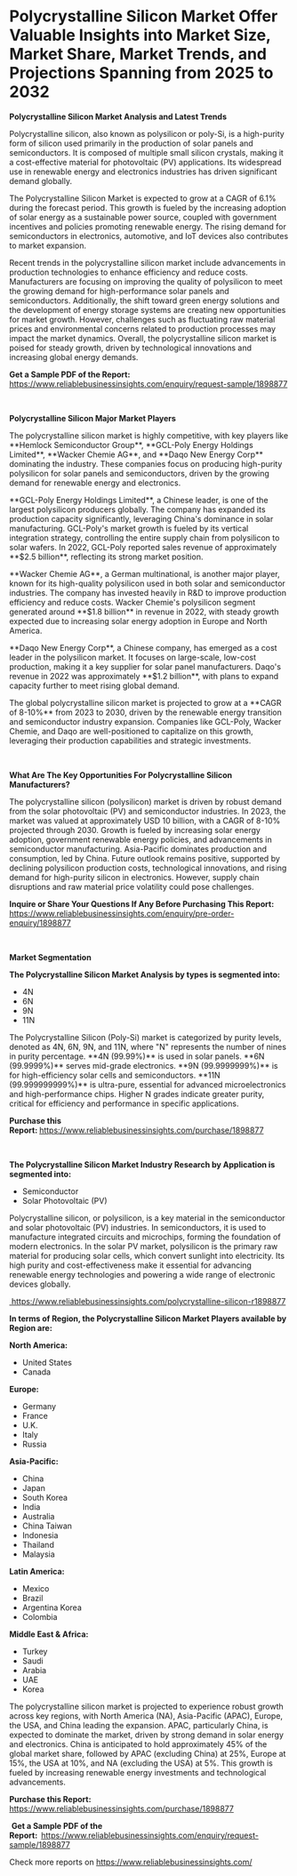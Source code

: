 <p><h1>Polycrystalline Silicon Market Offer Valuable Insights into Market Size, Market Share, Market Trends, and Projections Spanning from 2025 to 2032</h1></p><p><strong>Polycrystalline Silicon Market Analysis and Latest Trends</strong></p>
<p><p>Polycrystalline silicon, also known as polysilicon or poly-Si, is a high-purity form of silicon used primarily in the production of solar panels and semiconductors. It is composed of multiple small silicon crystals, making it a cost-effective material for photovoltaic (PV) applications. Its widespread use in renewable energy and electronics industries has driven significant demand globally.</p><p>The Polycrystalline Silicon Market is expected to grow at a CAGR of 6.1% during the forecast period. This growth is fueled by the increasing adoption of solar energy as a sustainable power source, coupled with government incentives and policies promoting renewable energy. The rising demand for semiconductors in electronics, automotive, and IoT devices also contributes to market expansion.</p><p>Recent trends in the polycrystalline silicon market include advancements in production technologies to enhance efficiency and reduce costs. Manufacturers are focusing on improving the quality of polysilicon to meet the growing demand for high-performance solar panels and semiconductors. Additionally, the shift toward green energy solutions and the development of energy storage systems are creating new opportunities for market growth. However, challenges such as fluctuating raw material prices and environmental concerns related to production processes may impact the market dynamics. Overall, the polycrystalline silicon market is poised for steady growth, driven by technological innovations and increasing global energy demands.</p></p>
<p><strong>Get a Sample PDF of the Report:&nbsp;</strong> <a href="https://www.reliablebusinessinsights.com/enquiry/request-sample/1898877?utm_campaign=1837&utm_medium=2&utm_source=Github&utm_content=ia&utm_term=24012025&utm_id=polycrystalline-silicon">https://www.reliablebusinessinsights.com/enquiry/request-sample/1898877</a></p>
<p>&nbsp;</p>
<p><strong>Polycrystalline Silicon Major Market Players</strong></p>
<p><p>The polycrystalline silicon market is highly competitive, with key players like **Hemlock Semiconductor Group**, **GCL-Poly Energy Holdings Limited**, **Wacker Chemie AG**, and **Daqo New Energy Corp** dominating the industry. These companies focus on producing high-purity polysilicon for solar panels and semiconductors, driven by the growing demand for renewable energy and electronics.</p><p>**GCL-Poly Energy Holdings Limited**, a Chinese leader, is one of the largest polysilicon producers globally. The company has expanded its production capacity significantly, leveraging China's dominance in solar manufacturing. GCL-Poly's market growth is fueled by its vertical integration strategy, controlling the entire supply chain from polysilicon to solar wafers. In 2022, GCL-Poly reported sales revenue of approximately **$2.5 billion**, reflecting its strong market position.</p><p>**Wacker Chemie AG**, a German multinational, is another major player, known for its high-quality polysilicon used in both solar and semiconductor industries. The company has invested heavily in R&D to improve production efficiency and reduce costs. Wacker Chemie's polysilicon segment generated around **$1.8 billion** in revenue in 2022, with steady growth expected due to increasing solar energy adoption in Europe and North America.</p><p>**Daqo New Energy Corp**, a Chinese company, has emerged as a cost leader in the polysilicon market. It focuses on large-scale, low-cost production, making it a key supplier for solar panel manufacturers. Daqo's revenue in 2022 was approximately **$1.2 billion**, with plans to expand capacity further to meet rising global demand.</p><p>The global polycrystalline silicon market is projected to grow at a **CAGR of 8-10%** from 2023 to 2030, driven by the renewable energy transition and semiconductor industry expansion. Companies like GCL-Poly, Wacker Chemie, and Daqo are well-positioned to capitalize on this growth, leveraging their production capabilities and strategic investments.</p></p>
<p>&nbsp;</p>
<p><strong>What Are The Key Opportunities For Polycrystalline Silicon Manufacturers?</strong></p>
<p><p>The polycrystalline silicon (polysilicon) market is driven by robust demand from the solar photovoltaic (PV) and semiconductor industries. In 2023, the market was valued at approximately USD 10 billion, with a CAGR of 8-10% projected through 2030. Growth is fueled by increasing solar energy adoption, government renewable energy policies, and advancements in semiconductor manufacturing. Asia-Pacific dominates production and consumption, led by China. Future outlook remains positive, supported by declining polysilicon production costs, technological innovations, and rising demand for high-purity silicon in electronics. However, supply chain disruptions and raw material price volatility could pose challenges.</p></p>
<p><strong>Inquire or Share Your Questions If Any Before Purchasing This Report:</strong> <a href="https://www.reliablebusinessinsights.com/enquiry/pre-order-enquiry/1898877?utm_campaign=1837&utm_medium=2&utm_source=Github&utm_content=ia&utm_term=24012025&utm_id=polycrystalline-silicon">https://www.reliablebusinessinsights.com/enquiry/pre-order-enquiry/1898877</a></p>
<p>&nbsp;</p>
<p><strong>Market Segmentation</strong></p>
<p><strong>The Polycrystalline Silicon Market Analysis by types is segmented into:</strong></p>
<p><ul><li>4N</li><li>6N</li><li>9N</li><li>11N</li></ul></p>
<p><p>The Polycrystalline Silicon (Poly-Si) market is categorized by purity levels, denoted as 4N, 6N, 9N, and 11N, where "N" represents the number of nines in purity percentage. **4N (99.99%)** is used in solar panels. **6N (99.9999%)** serves mid-grade electronics. **9N (99.9999999%)** is for high-efficiency solar cells and semiconductors. **11N (99.999999999%)** is ultra-pure, essential for advanced microelectronics and high-performance chips. Higher N grades indicate greater purity, critical for efficiency and performance in specific applications.</p></p>
<p><strong>Purchase this Report:&nbsp;</strong><a href="https://www.reliablebusinessinsights.com/purchase/1898877?utm_campaign=1837&utm_medium=2&utm_source=Github&utm_content=ia&utm_term=24012025&utm_id=polycrystalline-silicon">https://www.reliablebusinessinsights.com/purchase/1898877</a></p>
<p>&nbsp;</p>
<p><strong>The Polycrystalline Silicon Market Industry Research by Application is segmented into:</strong></p>
<p><ul><li>Semiconductor</li><li>Solar Photovoltaic (PV)</li></ul></p>
<p><p>Polycrystalline silicon, or polysilicon, is a key material in the semiconductor and solar photovoltaic (PV) industries. In semiconductors, it is used to manufacture integrated circuits and microchips, forming the foundation of modern electronics. In the solar PV market, polysilicon is the primary raw material for producing solar cells, which convert sunlight into electricity. Its high purity and cost-effectiveness make it essential for advancing renewable energy technologies and powering a wide range of electronic devices globally.</p></p>
<p><a href="https://www.reliablebusinessinsights.com/polycrystalline-silicon-r1898877?utm_campaign=1837&utm_medium=2&utm_source=Github&utm_content=ia&utm_term=24012025&utm_id=polycrystalline-silicon">&nbsp;https://www.reliablebusinessinsights.com/polycrystalline-silicon-r1898877</a></p>
<p><strong>In terms of Region, the Polycrystalline Silicon Market Players available by Region are:</strong></p>
<p>
    <p> <strong> North America: </strong>
        <ul>
            <li>United States</li>
            <li>Canada</li>
        </ul>
        </p> 
    <p> <strong> Europe: </strong>
        <ul>
            <li>Germany</li>
            <li>France</li>
            <li>U.K.</li>
            <li>Italy</li>
            <li>Russia</li>
        </ul>
        </p> 
    <p> <strong> Asia-Pacific: </strong>
        <ul>
            <li>China</li>
            <li>Japan</li>
            <li>South Korea</li>
            <li>India</li>
            <li>Australia</li>
            <li>China Taiwan</li>
            <li>Indonesia</li>
            <li>Thailand</li>
            <li>Malaysia</li>
        </ul>
        </p> 
    <p> <strong> Latin America: </strong>
        <ul>
            <li>Mexico</li>
            <li>Brazil</li>
            <li>Argentina Korea</li>
            <li>Colombia</li>
        </ul>
        </p> 
    <p> <strong> Middle East & Africa: </strong>
        <ul>
            <li>Turkey</li>
            <li>Saudi</li>
            <li>Arabia</li>
            <li>UAE</li>
            <li>Korea</li>
        </ul>
    </p>
    </p>
<p><p>The polycrystalline silicon market is projected to experience robust growth across key regions, with North America (NA), Asia-Pacific (APAC), Europe, the USA, and China leading the expansion. APAC, particularly China, is expected to dominate the market, driven by strong demand in solar energy and electronics. China is anticipated to hold approximately 45% of the global market share, followed by APAC (excluding China) at 25%, Europe at 15%, the USA at 10%, and NA (excluding the USA) at 5%. This growth is fueled by increasing renewable energy investments and technological advancements.</p></p>
<p><strong>Purchase this Report: </strong><a href="https://www.reliablebusinessinsights.com/purchase/1898877?utm_campaign=1837&utm_medium=2&utm_source=Github&utm_content=ia&utm_term=24012025&utm_id=polycrystalline-silicon">https://www.reliablebusinessinsights.com/purchase/1898877</a></p>
<p>&nbsp;<strong>Get a Sample PDF of the Report:&nbsp;&nbsp;</strong><a href="https://www.reliablebusinessinsights.com/enquiry/request-sample/1898877?utm_campaign=1837&utm_medium=2&utm_source=Github&utm_content=ia&utm_term=24012025&utm_id=polycrystalline-silicon">https://www.reliablebusinessinsights.com/enquiry/request-sample/1898877</a></p>
<p><strong></strong></p>
<p>Check more reports on <a href="https://www.reliablebusinessinsights.com/?utm_campaign=1837&utm_medium=2&utm_source=Github&utm_content=ia&utm_term=24012025&utm_id=polycrystalline-silicon">https://www.reliablebusinessinsights.com/</a></p>